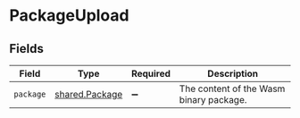 # PackageUpload


## Fields

| Field                                            | Type                                             | Required                                         | Description                                      |
| ------------------------------------------------ | ------------------------------------------------ | ------------------------------------------------ | ------------------------------------------------ |
| `package`                                        | [shared.Package](../../models/shared/package.md) | :heavy_minus_sign:                               | The content of the Wasm binary package.          |